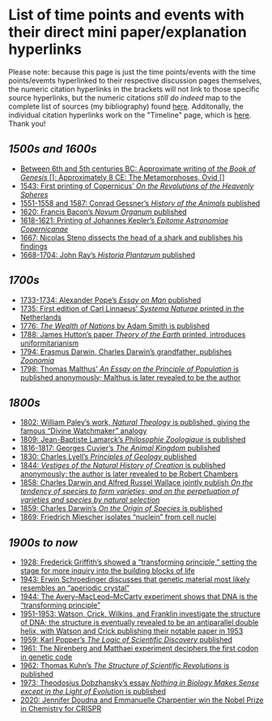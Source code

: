 # List of time points and events with their direct mini paper/explanation hyperlinks
Please note: because this page is just the time points/events with the time points/evemts hyperlinked to their respective discussion pages themselves, the numeric citation hyperlinks in the brackets will not link to those specific source hyperlinks, but the numeric citations *still do indeed* map to the complete list of sources (my bibliography) found [here](https://shanivi.github.io/paradigmshifts/sources.html). Additonally, the individual citation hyperlinks work on the "Timeline" page, which is [here](https://shanivi.github.io/paradigmshifts/another-page-cs.html). Thank you!

## <em>1500s and 1600s</em>
- [Between 6th and 5th centuries BC: Approximate writing of <em>the Book of Genesis</em> []; Approximately 8 CE: The Metamorphoses, Ovid []]((https://shanivi.github.io/paradigmshifts/65))
- [1543: First printing of Copernicus’ <em>On the Revolutions of the Heavenly Spheres</em>](https://shanivi.github.io/paradigmshifts/1543)
- [1551-1558 and 1587: Conrad Gessner’s <em>History of the Animals</em> published](https://shanivi.github.io/paradigmshifts/1551)
- [1620: Francis Bacon’s <em>Novum Organum</em> published](https://shanivi.github.io/paradigmshifts/1620)
- [1618-1621: Printing of Johannes Kepler’s <em>Epitome Astronomiae Copernicanae</em>](https://shanivi.github.io/paradigmshifts/1618)
- [1667: Nicolas Steno dissects the head of a shark and publishes his findings](https://shanivi.github.io/paradigmshifts/1667)
- [1668-1704: John Ray’s <em>Historia Plantarum</em> published](https://shanivi.github.io/paradigmshifts/1668)

## <em>1700s</em>
- [1733-1734: Alexander Pope’s <em>Essay on Man</em> published](https://shanivi.github.io/paradigmshifts/1733)
- [1735: First edition of Carl Linnaeus’ <em>Systema Naturae</em> printed in the Netherlands](https://shanivi.github.io/paradigmshifts/1735)
- [1776: <em>The Wealth of Nations</em> by Adam Smith is published](https://shanivi.github.io/paradigmshifts/1776)
- [1788: James Hutton’s paper <em>Theory of the Earth</em> printed, introduces uniformitarianism](https://shanivi.github.io/paradigmshifts/1788)
- [1794: Erasmus Darwin, Charles Darwin’s grandfather, publishes <em>Zoonomia</em>](https://shanivi.github.io/paradigmshifts/1794)
- [1798: Thomas Malthus’ <em>An Essay on the Principle of Population</em> is published anonymously; Malthus is later revealed to be the author](https://shanivi.github.io/paradigmshifts/1798)

## <em>1800s</em>
- [1802: William Paley’s work, <em>Natural Theology</em> is published, giving the famous “Divine Watchmaker” analogy](https://shanivi.github.io/paradigmshifts/1802)
- [1809: Jean-Baptiste Lamarck’s <em>Philosophie Zoologique</em> is published](https://shanivi.github.io/paradigmshifts/1809)
- [1816-1817: Georges Cuvier’s <em>The Animal Kingdom</em> published](https://shanivi.github.io/paradigmshifts/1816)
- [1830: Charles Lyell’s <em>Principles of Geology</em> published](https://shanivi.github.io/paradigmshifts/1830)
- [1844: <em>Vestiges of the Natural History of Creation</em> is published anonymously; the author is later revealed to be Robert Chambers](https://shanivi.github.io/paradigmshifts/1844)
- [1858: Charles Darwin and Alfred Russel Wallace jointly publish <em>On the tendency of species to form varieties; and on the perpetuation of varieties and species by natural selection</em>](https://shanivi.github.io/paradigmshifts/1858)
- [1859: Charles Darwin’s <em>On the Origin of Species</em> is published](https://shanivi.github.io/paradigmshifts/1859)
- [1869: Friedrich Miescher isolates “nuclein” from cell nuclei](https://shanivi.github.io/paradigmshifts/1869)

## <em>1900s to now</em>
- [1928: Frederick Griffith’s showed a “transforming principle,” setting the stage for more inquiry into the building blocks of life](https://shanivi.github.io/paradigmshifts/1928)
- [1943: Erwin Schroedinger discusses that genetic material most likely resembles an “aperiodic crystal”](https://shanivi.github.io/paradigmshifts/1943)
- [1944: The Avery–MacLeod–McCarty experiment shows that DNA is the “transforming principle”](https://shanivi.github.io/paradigmshifts/1944)
- [1951-1953: Watson, Crick, Wilkins, and Franklin investigate the structure of DNA; the structure is eventually revealed to be an antiparallel double helix, with Watson and Crick publishing their notable paper in 1953](https://shanivi.github.io/paradigmshifts/1951)
- [1959: Karl Popper’s <em>The Logic of Scientific Discovery</em> published](https://shanivi.github.io/paradigmshifts/1959)
- [1961: The Nirenberg and Matthaei experiment deciphers the first codon in genetic code](https://shanivi.github.io/paradigmshifts/1961)
- [1962: Thomas Kuhn’s <em>The Structure of Scientific Revolutions</em> is published](https://shanivi.github.io/paradigmshifts/1962)
- [1973: Theodosius Dobzhansky’s essay <em>Nothing in Biology Makes Sense except in the Light of Evolution</em> is published](https://shanivi.github.io/paradigmshifts/1973)
- [2020: Jennifer Doudna and Emmanuelle Charpentier win the Nobel Prize in Chemistry for CRISPR](https://shanivi.github.io/paradigmshifts/2020)















